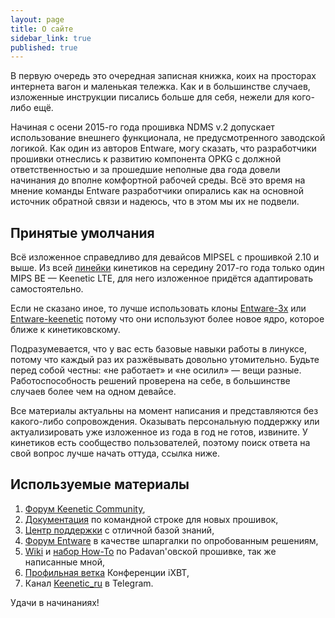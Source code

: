 ```yaml
---
layout: page
title: О сайте
sidebar_link: true
published: true
---
```


<p class="message">
  В первую очередь это очередная записная книжка, коих на просторах интернета вагон и маленькая тележка. Как и в большинстве случаев, изложенные инструкции писались больше для себя, нежели для кого-либо ещё. 
</p>

Начиная с осени 2015-го года прошивка NDMS v.2 допускает использование внешнего функционала, не предусмотренного заводской логикой. Как один из авторов Entware, могу сказать, что разработчики прошивки отнеслись к развитию компонента OPKG с должной ответственностью и за прошедшие неполные два года довели начинания до вполне комфортной рабочей среды. Всё это время на мнение команды Entware разработчики опирались как на основной источник обратной связи и надеюсь, что в этом мы их не подвели. 


## Принятые умолчания

Всё изложенное справедливо для девайсов MIPSEL с прошивкой 2.10 и выше. Из всей [линейки](https://keenetic.net/catalog/keenetic/) кинетиков на середину 2017-го года только один MIPS BE — Keenetic LTE, для него изложенное придётся адаптировать самостоятельно.

Если не сказано иное, то лучше использовать клоны [Entware-3x](http://entware-3x.zyxmon.org/binaries/mipsel/installer/) или [Entware-keenetic](http://pkg.entware-keenetic.ru/binaries/) потому что они используют более новое ядро, которое ближе к кинетиковскому.

Подразумевается, что у вас есть базовые навыки работы в линуксе, потому что каждый раз их разжёвывать  довольно утомительно. Будьте перед собой честны: «не работает» и «не осилил» — вещи разные. Работоспособность решений проверена на себе, в большинстве случаев более чем на одном девайсе.

Все материалы актуальны на момент написания и представляются без какого-либо сопровождения. Оказывать персональную поддержку или актуализировать уже изложенное из года в год не готов, извините. У кинетиков есть сообщество пользователей, поэтому поиск ответа на свой вопрос лучше начать оттуда, ссылка ниже.

## Используемые материалы

1. [Форум Keenetic Community](https://forum.keenetic.net/),
2. [Документация](http://files.keenopt.ru/cli_manual/) по командной строке для новых прошивок,
3. [Центр поддержки](https://help.keenetic.net/hc/ru) с отличной базой знаний, 
4. [Форум Entware](http://forums.zyxmon.org/viewforum.php?f=5) в качестве шпаргалки по опробованным решениям,
5. [Wiki](https://bitbucket.org/padavan/rt-n56u/wiki/browse/RU) и [набор How-To](https://github.com/DontBeAPadavan/) по Padavan'овской прошивке, так же написанные мной,
6. [Профильная ветка](http://forum.ixbt.com/topic.cgi?id=14:64474) Конференции iXBT,
7. Канал [Keenetic_ru](https://t.me/Keenetic_ru) в Telegram.

Удачи в начинаниях!
